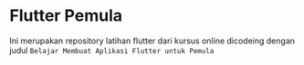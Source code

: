 # Flutter Pemula

Ini merupakan repository latihan flutter dari kursus online dicodeing dengan judul `Belajar Membuat Aplikasi Flutter untuk Pemula`
